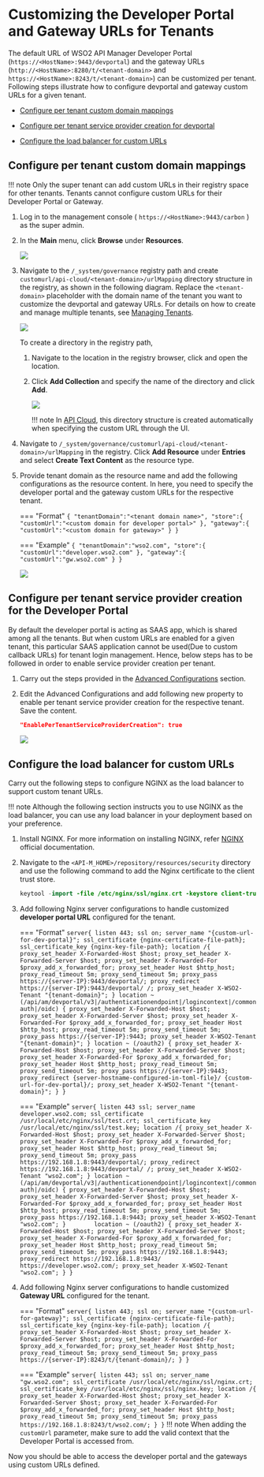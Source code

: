 # Customizing the Developer Portal and Gateway URLs for Tenants

The default URL of WSO2 API Manager Developer Portal (`https://<HostName>:9443/devportal`) and the gateway URLs (`http://<HostName>:8280/t/<tenant-domain>` and `https://<HostName>:8243/t/<tenant-domain>`) can be customized per tenant. Following steps illustrate how to configure devportal and gateway custom URLs for a given tenant.

-   [Configure per tenant custom domain mappings](#configure-per-tenant-custom-domain-mappings)

-   [Configure per tenant service provider creation for devportal](#configure-per-tenant-service-provider-creation-for-devportal)

-   [Configure the load balancer for custom URLs](#configure-the-load-balancer-for-custom-urls)

## Configure per tenant custom domain mappings

!!! note
    Only the super tenant can add custom URLs in their registry space for other tenants. Tenants cannot configure custom URLs for their Developer Portal or Gateway.

1.  Log in to the management console ( `https://<HostName>:9443/carbon` ) as the super admin.

2.  In the **Main** menu, click **Browse** under **Resources**.

    ![]({{base_path}}/assets/img/develop/customizations/browse-registry.png)

3.  Navigate to the `/_system/governance` registry path and create `customurl/api-cloud/<tenant-domain>/urlMapping` directory structure in the registry, as shown in the following diagram. Replace the `<tenant-domain>` placeholder with the domain name of the tenant you want to customize the devportal and gateway URLs. For details on how to create and manage multiple tenants, see [Managing Tenants]({{base_path}}/administer/multitenancy/managing-tenants).

    ![]({{base_path}}/assets/img/develop/customizations/mapping-file-directory-structure.png)

    To create a directory in the registry path,

    1.  Navigate to the location in the registry browser, click and open the location.

    2.  Click **Add Collection** and specify the name of the directory and click **Add**.
    
        ![]({{base_path}}/assets/img/develop/customizations/browse-registry.png)

        !!! note
            In [API Cloud](https://cloud.docs.wso2.com/en/latest/customize/customize-cloud-domains/), this directory structure is created automatically when specifying the custom URL through the UI.

4.  Navigate to `/_system/governance/customurl/api-cloud/<tenant-domain>/urlMapping` in the registry. Click **Add Resource** under **Entries** and select **Create Text Content** as the resource type.

5.  Provide tenant domain as the resource name and add the following configurations as the resource content. In here, you need to specify the developer portal and the gateway custom URLs for the respective tenant.

    === "Format"
        ```
            {
            "tenantDomain":"<tenant domain name>",
            "store":{
                "customUrl":"<custom domain for developer portal>"
            },
            "gateway":{
                "customUrl":"<custom domain for gateway>"
            }
            }
        ``` 

    === "Example"
        ```
            {
            "tenantDomain":"wso2.com",
            "store":{
                "customUrl":"developer.wso2.com"
            },
            "gateway":{
                "customUrl":"gw.wso2.com"
            }
            }
        ```

    ![]({{base_path}}/assets/img/develop/customizations/create-mapping-file.png)

## Configure per tenant service provider creation for the Developer Portal

By default the developer portal is acting as SAAS app, which is shared among all the tenants. But when custom URLs are enabled for a given tenant, this particular SAAS application cannot be used(Due to custom callback URLs) for tenant login management. Hence, below steps has to be followed in order to enable service provider creation per tenant.

1.  Carry out the steps provided in the [Advanced Configurations]({{base_path}}/administer/advanced-configurations) section.

2.  Edit the Advanced Configurations and add following new property to enable per tenant service provider creation for the respective tenant. Save the content.

    ```json
    "EnablePerTenantServiceProviderCreation": true
    ```

    ![]({{base_path}}/assets/img/develop/customizations/per-tenant-sp-creation-config.png )

## Configure the load balancer for custom URLs

Carry out the following steps to configure NGINX as the load balancer to support custom tenant URLs.

!!! note
    Although the following section instructs you to use NGINX as the load balancer, you can use any load balancer in your deployment based on your preference.

1.  Install NGINX. For more information on installing NGINX, refer [NGINX](https://nginx.org/en/) official documentation.

2.  Navigate to the `<API-M_HOME>/repository/resources/security` directory and use the following command to add the Nginx certificate to the client trust store.

    ```java
    keytool -import -file /etc/nginx/ssl/nginx.crt -keystore client-truststore.jks -storepass wso2carbon -alias wso2carbon2
    ```

3.  Add following Nginx server configurations to handle customized **developer portal URL** configured for the tenant.

    === "Format"
        ```
        server{
            listen 443;
            ssl on;
            server_name "{custom-url-for-dev-portal}";
            ssl_certificate {nginx-certificate-file-path};
            ssl_certificate_key {nginx-key-file-path};
            location /{
                    proxy_set_header X-Forwarded-Host $host;
                    proxy_set_header X-Forwarded-Server $host;
                    proxy_set_header X-Forwarded-For $proxy_add_x_forwarded_for;
                    proxy_set_header Host $http_host;
                    proxy_read_timeout 5m;
                    proxy_send_timeout 5m;
                    proxy_pass https://{server-IP}:9443/devportal/;
                    proxy_redirect https://{server-IP}:9443/devportal/ /;
                    proxy_set_header X-WSO2-Tenant "{tenant-domain}";
            }
            location ~ (/api/am/devportal/v3|/authenticationendpoint|/logincontext|/commonauth|/oidc) {
                    proxy_set_header X-Forwarded-Host $host;
                    proxy_set_header X-Forwarded-Server $host;
                    proxy_set_header X-Forwarded-For $proxy_add_x_forwarded_for;
                    proxy_set_header Host $http_host;
                    proxy_read_timeout 5m;
                    proxy_send_timeout 5m;
                    proxy_pass https://{server-IP}:9443;
                    proxy_set_header X-WSO2-Tenant "{tenant-domain}";
            }
            location ~ (/oauth2) {
                proxy_set_header X-Forwarded-Host $host;
                proxy_set_header X-Forwarded-Server $host;
                proxy_set_header X-Forwarded-For $proxy_add_x_forwarded_for;
                proxy_set_header Host $http_host;
                proxy_read_timeout 5m;
                proxy_send_timeout 5m;
                proxy_pass https://{server-IP}:9443;
                proxy_redirect {server-hostname-configured-in-toml-file}/ {custom-url-for-dev-portal}/;
                proxy_set_header X-WSO2-Tenant "{tenant-domain}";
            }
        }
        ```

    === "Example"
        ```
        server{
            listen 443 ssl;
            server_name developer.wso2.com;
            ssl_certificate /usr/local/etc/nginx/ssl/test.crt;
            ssl_certificate_key /usr/local/etc/nginx/ssl/test.key;
            location /{
                proxy_set_header X-Forwarded-Host $host;
                proxy_set_header X-Forwarded-Server $host;
                proxy_set_header X-Forwarded-For $proxy_add_x_forwarded_for;
                proxy_set_header Host $http_host;
                proxy_read_timeout 5m;
                proxy_send_timeout 5m;
                proxy_pass https://192.168.1.8:9443/devportal/;
                proxy_redirect https://192.168.1.8:9443/devportal/ /;
                proxy_set_header X-WSO2-Tenant "wso2.com";
            }
            location ~ (/api/am/devportal/v3|/authenticationendpoint|/logincontext|/commonauth|/oidc) {
                proxy_set_header X-Forwarded-Host $host;
                proxy_set_header X-Forwarded-Server $host;
                proxy_set_header X-Forwarded-For $proxy_add_x_forwarded_for;
                proxy_set_header Host $http_host;
                proxy_read_timeout 5m;
                proxy_send_timeout 5m;
                proxy_pass https://192.168.1.8:9443;
                proxy_set_header X-WSO2-Tenant "wso2.com";
            }       
            location ~ (/oauth2) {
                proxy_set_header X-Forwarded-Host $host;
                proxy_set_header X-Forwarded-Server $host;
                proxy_set_header X-Forwarded-For $proxy_add_x_forwarded_for;
                proxy_set_header Host $http_host;
                proxy_read_timeout 5m;
                proxy_send_timeout 5m;
                proxy_pass https://192.168.1.8:9443;
                proxy_redirect https://192.168.1.8:9443/ https://developer.wso2.com/;
                proxy_set_header X-WSO2-Tenant "wso2.com";
            }
        }
        ```

4.  Add following Nginx server configurations to handle customized **Gateway URL** configured for the tenant.

    === "Format"
        ```
        server{
            listen 443;
            ssl on;
            server_name "{custom-url-for-gateway}";
            ssl_certificate {nginx-certificate-file-path};
            ssl_certificate_key {nginx-key-file-path};
            location /{
                    proxy_set_header X-Forwarded-Host $host;
                    proxy_set_header X-Forwarded-Server $host;
                    proxy_set_header X-Forwarded-For $proxy_add_x_forwarded_for;
                    proxy_set_header Host $http_host;
                    proxy_read_timeout 5m;
                    proxy_send_timeout 5m;
                    proxy_pass https://{server-IP}:8243/t/{tenant-domain}/;
            }
        }
        ```

    === "Example"
        ```
        server{
            listen 443;
            ssl on;
            server_name "gw.wso2.com";
            ssl_certificate /usr/local/etc/nginx/ssl/nginx.crt;
            ssl_certificate_key /usr/local/etc/nginx/ssl/nginx.key;
            location /{
                    proxy_set_header X-Forwarded-Host $host;
                    proxy_set_header X-Forwarded-Server $host;
                    proxy_set_header X-Forwarded-For $proxy_add_x_forwarded_for;
                    proxy_set_header Host $http_host;
                    proxy_read_timeout 5m;
                    proxy_send_timeout 5m;
                    proxy_pass https://192.168.1.8:8243/t/wso2.com/;
            }
        }
        ```
!!! note
    When adding the `customUrl` parameter, make sure to add the valid context that the Developer Portal is accessed from.


Now you should be able to access the developer portal and the gateways using custom URLs defined.
